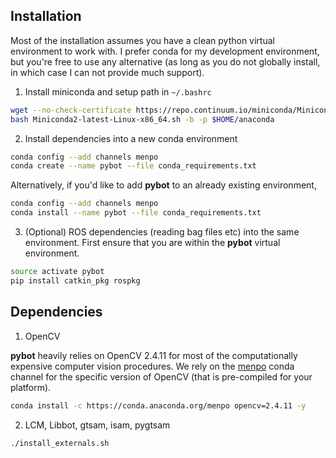 Installation
---
Most of the installation assumes you have a clean python virtual
environment to work with. I prefer conda for my development
environment, but you're free to use any alternative (as long as you do
not globally install, in which case I can not provide much support).

1) Install miniconda and setup path in `~/.bashrc`
```sh
wget --no-check-certificate https://repo.continuum.io/miniconda/Miniconda2-latest-Linux-x86_64.sh
bash Miniconda2-latest-Linux-x86_64.sh -b -p $HOME/anaconda
```

2) Install dependencies into a new conda environment
```sh
conda config --add channels menpo
conda create --name pybot --file conda_requirements.txt
```
Alternatively, if you'd like to add **pybot** to an already existing
environment,
```sh
conda config --add channels menpo
conda install --name pybot --file conda_requirements.txt
```

3) (Optional) ROS dependencies (reading bag files etc) into the same
environment. First ensure that you are within the **pybot** virtual
environment.
```sh
source activate pybot
pip install catkin_pkg rospkg
```

Dependencies
---
1) OpenCV

**pybot** heavily relies on OpenCV 2.4.11 for most of the computationally
expensive computer vision procedures. We rely on the
[menpo](https://anaconda.org/menpo/opencv) conda channel for the
specific version of OpenCV (that is pre-compiled for your platform).
```sh
conda install -c https://conda.anaconda.org/menpo opencv=2.4.11 -y
```

2) LCM, Libbot, gtsam, isam, pygtsam
```sh
./install_externals.sh
```
